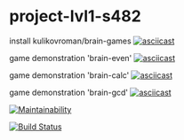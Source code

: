 # project-lvl1-s482
install kulikovroman/brain-games
[![asciicast](https://asciinema.org/a/Q8QV54HU8D40kARn7Zqx7rUhs.svg)](https://asciinema.org/a/Q8QV54HU8D40kARn7Zqx7rUhs)

game demonstration 'brain-even'
[![asciicast](https://asciinema.org/a/F4h9QGGml65lTCKuvxaIUs54V.svg)](https://asciinema.org/a/F4h9QGGml65lTCKuvxaIUs54V)

game demonstration 'brain-calc'
[![asciicast](https://asciinema.org/a/fW9Gm7stZst018riD56GCWpK8.svg)](https://asciinema.org/a/fW9Gm7stZst018riD56GCWpK8)

game demonstration 'brain-gcd'
[![asciicast](https://asciinema.org/a/r88O9Bw6sxSj7YVyVjEaMhlT2.svg)](https://asciinema.org/a/r88O9Bw6sxSj7YVyVjEaMhlT2)

[![Maintainability](https://api.codeclimate.com/v1/badges/4c85d10ecca380b25630/maintainability)](https://codeclimate.com/github/KulikovRV/project-lvl1-s482/maintainability)

[![Build Status](https://travis-ci.org/KulikovRV/project-lvl1-s482.svg?branch=master)](https://travis-ci.org/KulikovRV/project-lvl1-s482)